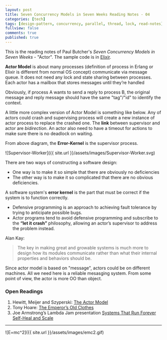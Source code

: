 ```yaml
---
layout: post
title: Seven Concurrency Models in Seven Weeks Reading Notes - 04
categories: [tech]
tags: [design-pattern, concurrency, parallel, thread, lock, read-notes]
fullview: false
comments: true
published: true
---
```


This is the reading notes of Paul Butcher's *Seven Concurrency Models in Seven Weeks* - "Actor". The sample code is in [Elixir](http://elixir-lang.org/).

**Actor Model** is about many processes (definition of process in Erlang or Elixir is different from normal OS concept) communicate via message queue. It does not need any lock and state sharing between processes. Each actor has a mailbox that stores messages until they’re handled

Obviously, if process A wants to send a reply to process B, the original message and reply message should have the same "tag"/"id" to identify the context.

A little more complex version of Actor Model is something like below. Any of actors could crash and supervising process will create a new instance of actor process to replace the crashed one. The **link** between supervisor and actor are *bidirection*. An actor also need to have a timeout for actions to make sure there is no deadlock on waiting. 

From above diagram, the **Error-Kernel** is the supervisor process.

![Supervisor-Worker]({{ site.url }}/assets/images/Supervisor-Worker.svg)

There are two ways of constructing a software design: 
  - One way is to make it so simple that there are obviously no deficiencies
  - The other way is to make it so complicated that there are no obvious deficiencies.

A software system's **error kernel** is the part that must be correct if the system is to function correctly. 
  - Defensive programming is an approach to achieving fault tolerance by trying to anticipate possible bugs.
  - Actor programs tend to avoid defensive programming and subscribe to the **“let it crash”** philosophy, allowing an actor’s supervisor to address the problem instead.

Alan Kay:

> The key in making great and growable systems is much more to design how its modules communicate rather than what their internal properties and behaviors should be.

Since actor model is based on "message", actors could be on different machines. All we need here is a reliable mesasging system. From some point of view, the actor is more OO than object.

### Open Readings
1. Hewitt, Meijer and Szyperski: [The Actor Model](https://channel9.msdn.com/Shows/Going+Deep/Hewitt-Meijer-and-Szyperski-The-Actor-Model-everything-you-wanted-to-know-but-were-afraid-to-ask)
2. Tony Hoare: [The Emperor’s Old Clothes](http://zoo.cs.yale.edu/classes/cs422/2011/bib/hoare81emperor.pdf)
3. Joe Armstrong’s Lambda Jam presentation [Systems That Run Forever Self-Heal and Scale](https://www.infoq.com/presentations/self-heal-scalable-system)



---
![E=mc^2]({{ site.url }}/assets/images/emc2.gif)